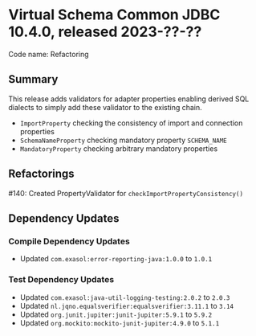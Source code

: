 # Virtual Schema Common JDBC 10.4.0, released 2023-??-??

Code name: Refactoring

## Summary

This release adds validators for adapter properties enabling derived SQL dialects to simply add these validator to the existing chain.
* `ImportProperty` checking the consistency of import and connection properties
* `SchemaNameProperty` checking mandatory property `SCHEMA_NAME`
* `MandatoryProperty` checking arbitrary mandatory properties

## Refactorings

#140: Created PropertyValidator for `checkImportPropertyConsistency()`

## Dependency Updates

### Compile Dependency Updates

* Updated `com.exasol:error-reporting-java:1.0.0` to `1.0.1`

### Test Dependency Updates

* Updated `com.exasol:java-util-logging-testing:2.0.2` to `2.0.3`
* Updated `nl.jqno.equalsverifier:equalsverifier:3.11.1` to `3.14`
* Updated `org.junit.jupiter:junit-jupiter:5.9.1` to `5.9.2`
* Updated `org.mockito:mockito-junit-jupiter:4.9.0` to `5.1.1`
